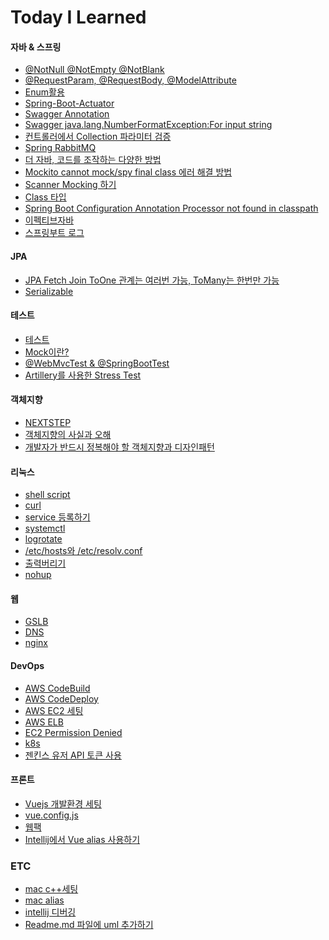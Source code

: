 # Today I Learned
#### 자바 & 스프링
- [@NotNull @NotEmpty @NotBlank](https://github.com/wkdehdlr/tips/blob/main/%40NotNull%20%40NotEmpty%20%40NotBlank.md)
- [@RequestParam, @RequestBody, @ModelAttribute](https://github.com/wkdehdlr/tips/blob/main/%40RequestParam%2C%20%40RequestBody%2C%20%40ModelAttribute.md)
- [Enum활용](https://github.com/wkdehdlr/TIL/blob/main/Enum%ED%99%9C%EC%9A%A9.md)
- [Spring-Boot-Actuator](https://github.com/wkdehdlr/TIL/blob/main/Actuator.md)
- [Swagger Annotation](https://github.com/wkdehdlr/tips/blob/main/Swagger%20Annotation.md)
- [Swagger java.lang.NumberFormatException:For input string](https://github.com/wkdehdlr/tips/blob/main/Swagger%20java.lang.NumberFormatException:For%20input%20string.md)
- [컨트롤러에서 Collection 파라미터 검증](https://github.com/wkdehdlr/tips/blob/main/Controller%20Collection%20Param%20Validator.md)
- [Spring RabbitMQ](https://github.com/wkdehdlr/TIL/blob/main/Spring%20RabbitMQ.md)
- [더 자바, 코드를 조작하는 다양한 방법](https://github.com/wkdehdlr/TIL/blob/main/%EB%8D%94%20%EC%9E%90%EB%B0%94%2C%20%EC%BD%94%EB%93%9C%EB%A5%BC%20%EC%A1%B0%EC%9E%91%ED%95%98%EB%8A%94%20%EB%8B%A4%EC%96%91%ED%95%9C%20%EB%B0%A9%EB%B2%95.md)
- [Mockito cannot mock/spy final class 에러 해결 방법](https://github.com/wkdehdlr/TIL/blob/main/Mockito%20cannot%20mock%2Cspy%20final%20class%20%EC%97%90%EB%9F%AC%20%ED%95%B4%EA%B2%B0%20%EB%B0%A9%EB%B2%95.md)
- [Scanner Mocking 하기](https://github.com/wkdehdlr/TIL/blob/main/Scanner%20Mocking%20%ED%95%98%EA%B8%B0.md)
- [Class 타입](https://github.com/wkdehdlr/TIL/blob/main/Class%20%ED%83%80%EC%9E%85.md)
- [Spring Boot Configuration Annotation Processor not found in classpath](https://github.com/wkdehdlr/TIL/blob/main/Spring%20Boot%20Configuration%20Annotation%20Processor%20not%20found%20in%20classpath.md)
- [이펙티브자바](https://github.com/wkdehdlr/TIL/blob/main/%EC%9D%B4%ED%8E%99%ED%8B%B0%EB%B8%8C%EC%9E%90%EB%B0%94/2%EC%9E%A5(%EA%B0%9D%EC%B2%B4%20%EC%83%9D%EC%84%B1%EA%B3%BC%20%ED%8C%8C%EA%B4%B4).md)
- [스프링부트 로그]()

#### JPA
- [JPA Fetch Join ToOne 관계는 여러번 가능, ToMany는 한번만 가능](https://github.com/wkdehdlr/tips/blob/main/JPA%20Fetch%20Join%20ToOne%20%EA%B4%80%EA%B3%84%EB%8A%94%20%EC%97%AC%EB%9F%AC%EB%B2%88%EA%B0%80%EB%8A%A5%2C%20ToMany%EB%8A%94%20%ED%95%9C%EB%B2%88%EB%A7%8C%20%EA%B0%80%EB%8A%A5.md)
- [Serializable](https://github.com/wkdehdlr/TIL/blob/main/Serializable.md)

#### 테스트
- [테스트](https://github.com/wkdehdlr/TIL/blob/main/%ED%85%8C%EC%8A%A4%ED%8A%B8.md)
- [Mock이란?](https://github.com/wkdehdlr/tips/blob/main/Mock%EC%9D%B4%EB%9E%80%3F.md)
- [@WebMvcTest & @SpringBootTest](https://github.com/wkdehdlr/TIL/blob/main/%40WebMvcTest%20%26%20%40SpringBootTest.md)
- [Artillery를 사용한 Stress Test](https://github.com/wkdehdlr/TIL/blob/main/Artillery%EB%A5%BC%20%EC%82%AC%EC%9A%A9%ED%95%9C%20Stress%20Test.md)

#### 객체지향
- [NEXTSTEP]()
- [객체지향의 사실과 오해](https://github.com/wkdehdlr/TIL/blob/main/%EA%B0%9D%EC%B2%B4%EC%A7%80%ED%96%A5%EC%9D%98%20%EC%82%AC%EC%8B%A4%EA%B3%BC%20%EC%98%A4%ED%95%B4.md)
- [개발자가 반드시 정복해야 할 객체지향과 디자인패턴]()

#### 리눅스
- [shell script](https://github.com/wkdehdlr/TIL/blob/main/shell%20script.md)
- [curl](https://github.com/wkdehdlr/TIL/blob/main/curl.md)
- [service 등록하기]()
- [systemctl](https://github.com/wkdehdlr/TIL/blob/main/systemctl.md)
- [logrotate](https://github.com/wkdehdlr/TIL/blob/main/logrotate.md)
- [/etc/hosts와 /etc/resolv.conf](https://github.com/wkdehdlr/tips/blob/main/hosts%EC%99%80%20resolv.conf.md)
- [출력버리기](https://github.com/wkdehdlr/TIL/blob/main/%EC%B6%9C%EB%A0%A5%EB%B2%84%EB%A6%AC%EA%B8%B0.md)
- [nohup](https://github.com/wkdehdlr/TIL/blob/main/nohub.md)

#### 웹
- [GSLB](https://github.com/wkdehdlr/tips/blob/main/GSLB.md)
- [DNS](https://github.com/wkdehdlr/tips/blob/main/DNS.md)
- [nginx](https://github.com/wkdehdlr/TIL/blob/main/nginx.md)

#### DevOps
- [AWS CodeBuild](https://github.com/wkdehdlr/TIL/blob/main/AWS%20CodeBuild.md)
- [AWS CodeDeploy](https://github.com/wkdehdlr/TIL/blob/main/AWS%20CodeDeploy.md)
- [AWS EC2 세팅](https://github.com/wkdehdlr/TIL/blob/main/AWS%20EC2%20%EC%84%B8%ED%8C%85.md)
- [AWS ELB]()
- [EC2 Permission Denied](https://github.com/wkdehdlr/TIL/blob/main/EC2%20Permission%20Denied.md)
- [k8s](https://github.com/wkdehdlr/TIL/blob/main/k8s.md)
- [젠킨스 유저 API 토큰 사용](https://github.com/wkdehdlr/TIL/blob/main/%EC%A0%A0%ED%82%A8%EC%8A%A4%20%EC%9C%A0%EC%A0%80%20API%20%ED%86%A0%ED%81%B0%20%EC%82%AC%EC%9A%A9.md)

#### 프론트
- [Vuejs 개발환경 세팅](https://github.com/wkdehdlr/tips/blob/main/Vuejs%20%EA%B0%9C%EB%B0%9C%ED%99%98%EA%B2%BD%20%EC%84%B8%ED%8C%85.md)
- [vue.config.js](https://github.com/wkdehdlr/TIL/blob/main/vue.config.js.md)
- [웹팩](https://github.com/wkdehdlr/tips/blob/main/%EC%9B%B9%ED%8C%A9.md)
- [Intellij에서 Vue alias 사용하기](https://codinghack.tistory.com/40)

### ETC
- [mac c++세팅](https://github.com/wkdehdlr/TIL/blob/main/mac%20c%2B%2B%EC%84%B8%ED%8C%85.md)
- [mac alias](https://github.com/wkdehdlr/TIL/blob/main/mac%20alias.md)
- [intellij 디버깅](https://github.com/wkdehdlr/TIL/blob/main/intellij%20%EB%94%94%EB%B2%84%EA%B9%85.md)
- [Readme.md 파일에 uml 추가하기](https://jaime-note.tistory.com/43)